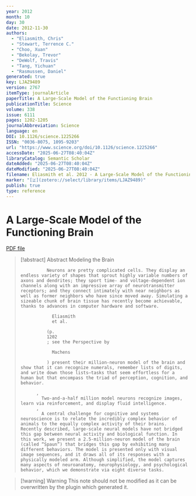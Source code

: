 ```yaml
---
year: 2012
month: 10
day: 30
date: 2012-11-30
authors:
  - "Eliasmith, Chris"
  - "Stewart, Terrence C."
  - "Choo, Xuan"
  - "Bekolay, Trevor"
  - "DeWolf, Travis"
  - "Tang, Yichuan"
  - "Rasmussen, Daniel"
generated: true
key: LJAZ9489
version: 2767
itemType: journalArticle
paperTitle: A Large-Scale Model of the Functioning Brain
publicationTitle: Science
volume: 338
issue: 6111
pages: 1202-1205
journalAbbreviation: Science
language: en
DOI: 10.1126/science.1225266
ISSN: "0036-8075, 1095-9203"
url: "https://www.science.org/doi/10.1126/science.1225266"
accessDate: "2025-06-27T08:40:04Z"
libraryCatalog: Semantic Scholar
dateAdded: "2025-06-27T08:40:04Z"
dateModified: "2025-06-27T08:40:04Z"
filename: Eliasmith et al. 2012 - A Large-Scale Model of the Functioning Brain.pdf
marker: "[🇿](zotero://select/library/items/LJAZ9489)"
publish: true
type: reference
---
```

# A Large-Scale Model of the Functioning Brain

[PDF file](/Papers/PDFs/Eliasmith%20et%20al.%202012%20-%20A%20Large-Scale%20Model%20of%20the%20Functioning%20Brain.pdf)

> [!abstract] Abstract
> Modeling the Brain
>             
>               Neurons are pretty complicated cells. They display an endless variety of shapes that sprout highly variable numbers of axons and dendrites; they sport time- and voltage-dependent ion channels along with an impressive array of neurotransmitter receptors; and they connect intimately with near neighbors as well as former neighbors who have since moved away. Simulating a sizeable chunk of brain tissue has recently become achievable, thanks to advances in computer hardware and software.
>               
>                 Eliasmith
>                 et al.
>               
>               (p.
>               1202
>               ; see the Perspective by
>               
>                 Machens
>               
>               ) present their million-neuron model of the brain and show that it can recognize numerals, remember lists of digits, and write down those lists—tasks that seem effortless for a human but that encompass the triad of perception, cognition, and behavior.
>             
>           , 
>             Two-and-a-half million model neurons recognize images, learn via reinforcement, and display fluid intelligence.
>           , 
>             A central challenge for cognitive and systems neuroscience is to relate the incredibly complex behavior of animals to the equally complex activity of their brains. Recently described, large-scale neural models have not bridged this gap between neural activity and biological function. In this work, we present a 2.5-million-neuron model of the brain (called “Spaun”) that bridges this gap by exhibiting many different behaviors. The model is presented only with visual image sequences, and it draws all of its responses with a physically modeled arm. Although simplified, the model captures many aspects of neuroanatomy, neurophysiology, and psychological behavior, which we demonstrate via eight diverse tasks.

>[!warning] Warning
> This note should not be modified as it can be overwritten by the plugin which generated it.

